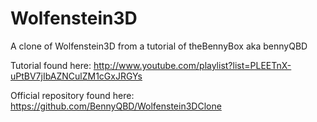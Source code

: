 Wolfenstein3D
=============

A clone of Wolfenstein3D from a tutorial of theBennyBox aka bennyQBD

Tutorial found here: http://www.youtube.com/playlist?list=PLEETnX-uPtBV7jIbAZNCulZM1cGxJRGYs

Official repository found here: https://github.com/BennyQBD/Wolfenstein3DClone

